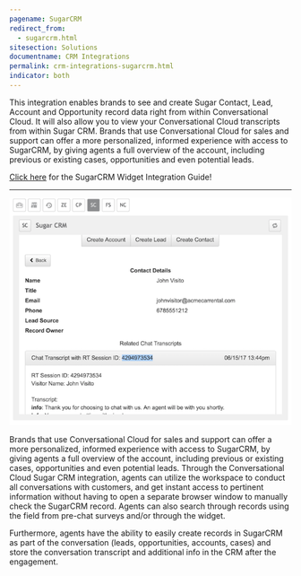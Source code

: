 ```yaml
---
pagename: SugarCRM
redirect_from:
  - sugarcrm.html
sitesection: Solutions
documentname: CRM Integrations
permalink: crm-integrations-sugarcrm.html
indicator: both
---
```


This integration enables brands to see and create Sugar Contact, Lead, Account and Opportunity record data right from within Conversational Cloud. It will also allow you to view your Conversational Cloud transcripts from within Sugar CRM. Brands that use Conversational Cloud for sales and support can offer a more personalized, informed experience with access to SugarCRM, by giving agents a full overview of the account, including previous or existing cases, opportunities and even potential leads.

<div class="inntertext configlink"><a href="assets/CRM_Widget_Sugar_CRM_Admin_Guide_2019_v2.pdf" target="_blank">Click here</a> for the SugarCRM Widget Integration Guide!</div>
<hr class="solutionshr" />

<img src="img/archive/crm1.png" alt="InAppOverview1">


Brands that use Conversational Cloud for sales and support can offer a more personalized, informed experience with access to SugarCRM, by giving agents a full overview of the account, including previous or existing cases, opportunities and even potential leads. Through the Conversational Cloud Sugar CRM integration, agents can utilize the workspace to conduct all conversations with customers, and get instant access to pertinent information without having to open a separate browser window to manually check the SugarCRM record. Agents can also search through records using the field from pre-chat surveys and/or through the widget.

Furthermore, agents have the ability to easily create records in SugarCRM as part of the conversation (leads, opportunities, accounts, cases) and store the conversation transcript and additional info in the CRM after the engagement.
